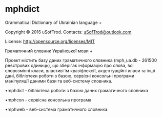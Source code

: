 # mphdict
Grammatical Dictionary of Ukrainian language +

Copyright © 2016 uSofTrod. Contacts: uSofTrod@outlook.com

License: http://opensource.org/licenses/MIT

Граматичний словник Української мови +

Проект містить базу даних граматичного словника (mph_ua.db - 261500 реєстрових одиниць), що зберігає інформацію про слова, всі словозмінні класи, властиві їм квазіфлексії, акцентуаційні класи та інші дані, бібліотеки роботи з базою, сервісні консольні програми маніпуляції даними бази та веб-систему словника.

   •mphdict - бібліотека роботи з базою даних граматичного словника

   •mphcon - сервісна консольна програма

   •mphweb - веб-система граматичного словника

